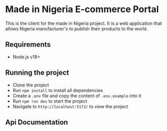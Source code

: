 # Made in Nigeria E-commerce Portal

This is the client for the made in Nigeria project. It is a web application that allows Nigeria manufacturer's to publish their products to the world.

## Requirements

- Node.js v18+

## Running the project
- Clone the project
- Run `npm install` to install all dependencies
- Create a `.env` file and copy the content of `.env.example` into it
- Run `npm run dev` to start the project
- Navigate to `http://localhost:5173/` to view the project

## Api Documentation


